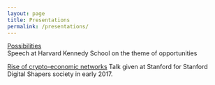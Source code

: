 ```yaml
---
layout: page
title: Presentations
permalink: /presentations/
---
```


[Possibilities](/possibilities)
<br>
Speech at Harvard Kennedy School on the theme of opportunities

[Rise of crypto-economic networks](/stanfordshapers) 
Talk given at Stanford for Stanford Digital Shapers society in early 2017.

